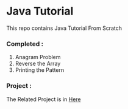 # Java Tutorial

This repo contains Java Tutorial From Scratch <br/>

### Completed :
1. Anagram Problem
2. Reverse the Array
3. Printing the Pattern

### Project :
The Related Project is in [Here](https://github.com/PrathameshDhande22/Employee-Management-System)


